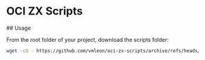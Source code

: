 # OCI ZX Scripts

## Usage

From the root folder of your project, download the scripts folder:

```sh
wget -cO - https://github.com/vmleon/oci-zx-scripts/archive/refs/heads/main.zip > scripts.zip && unzip scripts.zip -d scripts && rm scripts.zip && mv scripts/oci-zx-scripts-main scripts/lib
```